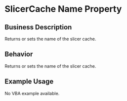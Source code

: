 # SlicerCache Name Property

## Business Description
Returns or sets the name of the slicer cache.

## Behavior
Returns or sets the name of the slicer cache.

## Example Usage
No VBA example available.